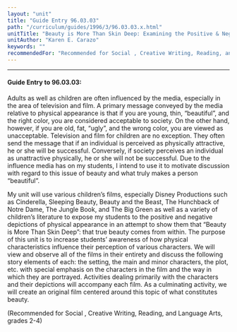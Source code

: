 ```yaml
---
layout: "unit"
title: "Guide Entry 96.03.03"
path: "/curriculum/guides/1996/3/96.03.03.x.html"
unitTitle: "Beauty is More Than Skin Deep: Examining the Positive & Negative Depictions of Physical Appearance in Children s Films"
unitAuthor: "Karen E. Carazo"
keywords: ""
recommendedFor: "Recommended for Social , Creative Writing, Reading, and Language Arts, grades 2-4"
---
```

<body>
<hr/>
 <h4>
  Guide Entry to 96.03.03:
 </h4>
 Adults as well as children are often influenced by the media, especially in the area of television and film. A primary message conveyed by the media relative to physical appearance is that if you are young, thin, “beautiful”, and the right color, you are considered acceptable to society. On the other hand, however, if you are old, fat, “ugly”, and the wrong color, you are viewed as unacceptable. Television and film for children are no exception. They often send the message that if an individual is perceived as physically attractive, he or she will be successful. Conversely, if society perceives an individual as unattractive physically, he or she will not be successful. Due to the influence media has on my students, I intend to use it to motivate discussion with regard to this issue of beauty and what truly makes a person “beautiful”.
 <p>
  My unit will use various children’s films, especially Disney Productions such as Cinderella, Sleeping Beauty, Beauty and the Beast, The Hunchback of Notre Dame, The Jungle Book, and The Big Green as well as a variety of children’s literature to expose my students to the positive and negative depictions of physical appearance in an attempt to show them that “Beauty is More Than Skin Deep”: that true beauty comes from within. The purpose of this unit is to increase students’ awareness of how physical characteristics influence their perception of various characters. We will view and observe all of the films in their entirety and discuss the following story elements of each: the setting, the main and minor characters, the plot, etc. with special emphasis on the characters in the film and the way in which they are portrayed. Activities dealing primarily with the characters and their depictions will accompany each film. As a culminating activity, we will create an original film centered around this topic of what constitutes beauty.
 </p>
 <p>
  (Recommended for Social , Creative Writing, Reading, and Language Arts, grades 2-4)
 </p>

</body>